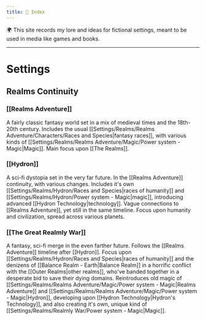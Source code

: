 ```yaml
---
title: 🧭 Index
---
```

🌍 This site records my lore and ideas for fictional settings, meant to be used in media like games and books.

---
# Settings
## Realms Continuity
### [[Realms Adventure]]
A fairly classic fantasy world set in a mix of medieval times and the 18th-20th century. Includes the usual [[Settings/Realms/Realms Adventure/Characters/Races and Species|fantasy races]], with various kinds of [[Settings/Realms/Realms Adventure/Magic/Power system - Magic|Magic]]. Main focus upon [[The Realms]].
### [[Hydron]]
A sci-fi dystopia set in the very far future. In the [[Realms Adventure]] continuity, with various changes. Includes it's own [[Settings/Realms/Hydron/Races and Species|races of humanity]] and [[Settings/Realms/Hydron/Power system - Magic|magic]], introducing advanced [[Hydron Technology|technology]]. Vague connections to [[Realms Adventure]], yet still in the same timeline. Focus upon humanity and civilization, spread across various planets.
### [[The Great Realmly War]]
A fantasy, sci-fi merge in the even farther future. Follows the [[Realms Adventure]] timeline after [[Hydron]]. Focus upon [[Settings/Realms/Hydron/Races and Species|races of humanity]] and the denizens of [[Balance Realm - Earth|Balance Realm]] in a horrific conflict with the [[Outer Realms|other realms]], who've banded together in a desperate bid to save their dying domains. Reintroduces old magic of [[Settings/Realms/Realms Adventure/Magic/Power system - Magic|Realms Adventure]] and [[Settings/Realms/Realms Adventure/Magic/Power system - Magic|Hydron]], developing upon [[Hydron Technology|Hydron's Technology]], and also creating it's own, unique kind of [[Settings/Realms/Realmly War/Power system - Magic|Magic]].
